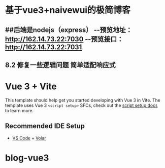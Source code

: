 # 基于vue3+naivewui的极简博客

##后端是nodejs（express）
--预览地址：http://162.14.73.22:7030
--预览接口：http://162.14.73.22:7031
--
## 8.2 修复一些逻辑问题 简单适配响应式 





# Vue 3 + Vite

This template should help get you started developing with Vue 3 in Vite. The template uses Vue 3 `<script setup>` SFCs, check out the [script setup docs](https://v3.vuejs.org/api/sfc-script-setup.html#sfc-script-setup) to learn more.

## Recommended IDE Setup

- [VS Code](https://code.visualstudio.com/) + [Volar](https://marketplace.visualstudio.com/items?itemName=Vue.volar)
# blog-vue3

